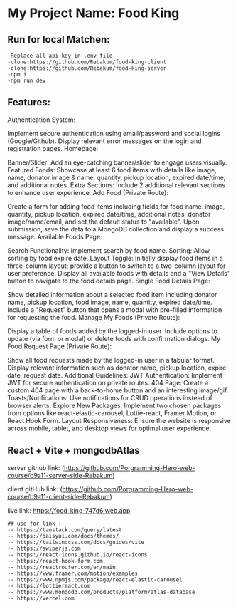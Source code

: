 # My Project Name: Food King
## Run for local Matchen:
```
-Replace all api key in .env file
-clone:https://github.com/Rebakum/food-king-client
-clone:https://github.com/Rebakum/food-king-server
-npm i
-npm run dev
```
##  Features:
Authentication System:

Implement secure authentication using email/password and social logins (Google/Github).
Display relevant error messages on the login and registration pages.
Homepage:

Banner/Slider: Add an eye-catching banner/slider to engage users visually.
Featured Foods: Showcase at least 6 food items with details like image, name, donator image & name, quantity, pickup location, expired date/time, and additional notes.
Extra Sections: Include 2 additional relevant sections to enhance user experience.
Add Food (Private Route):

Create a form for adding food items including fields for food name, image, quantity, pickup location, expired date/time, additional notes, donator image/name/email, and set the default status to "available".
Upon submission, save the data to a MongoDB collection and display a success message.
Available Foods Page:

Search Functionality: Implement search by food name.
Sorting: Allow sorting by food expire date.
Layout Toggle: Initially display food items in a three-column layout; provide a button to switch to a two-column layout for user preference.
Display all available foods with details and a "View Details" button to navigate to the food details page.
Single Food Details Page:

Show detailed information about a selected food item including donator name, pickup location, food image, name, quantity, expired date/time.
Include a "Request" button that opens a modal with pre-filled information for requesting the food.
Manage My Foods (Private Route):

Display a table of foods added by the logged-in user.
Include options to update (via form or modal) or delete foods with confirmation dialogs.
My Food Request Page (Private Route):

Show all food requests made by the logged-in user in a tabular format.
Display relevant information such as donator name, pickup location, expire date, request date.
Additional Guidelines:
JWT Authentication: Implement JWT for secure authentication on private routes.
404 Page: Create a custom 404 page with a back-to-home button and an interesting image/gif.
Toasts/Notifications: Use notifications for CRUD operations instead of browser alerts.
Explore New Packages: Implement two chosen packages from options like react-elastic-carousel, Lottie-react, Framer Motion, or React Hook Form.
Layout Responsiveness: Ensure the website is responsive across mobile, tablet, and desktop views for optimal user experience.

## React + Vite + mongodbAtlas 


server github link:
 (https://github.com/Porgramming-Hero-web-course/b9a11-server-side-Rebakum)

client gitHub link:
 (https://github.com/Porgramming-Hero-web-course/b9a11-client-side-Rebakum)

live link:
 https://food-king-747d6.web.app


```
## use for link :
-- https://tanstack.com/query/latest
-- https://daisyui.com/docs/themes/
-- https://tailwindcss.com/docs/guides/vite
-- https://swiperjs.com
-- https://react-icons.github.io/react-icons
-- https://react-hook-form.com
-- https://reactrouter.com/en/main
-- https://www.framer.com/motion/examples
-- https://www.npmjs.com/package/react-elastic-carousel
-- https://lottiereact.com
-- https://www.mongodb.com/products/platform/atlas-database
-- https://vercel.com
```









   
